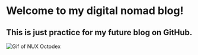 # Welcome to my digital nomad blog!
## This is just practice for my future blog on GitHub.
![Gif of NUX Octodex](https://octodex.github.com/images/NUX_Octodex.gif)
